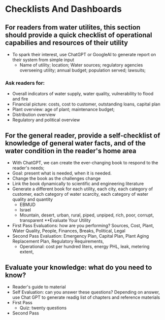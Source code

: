 # Checklists And Dashboards
## For readers from water utilites, this section should provide a quick checklist of operational capabilies and resources of their utility
- To spark their interest, use ChatGPT or GoogleAI to generate report on their system from simple input
  - Name of utility; location; Water sources; regulatory agencies overseeing utility; annual budget; population served; lawsuits; 
### Ask readers for: 
- Overall indicators of water supply, water quality, vulnerability to flood and fire
- Financial picture: costs, cost to customer, outstanding loans, capital plan
- Plant overview: age of plant; maintenance budget;
- Distribution overview
- Regulatory and political overview
## For the general reader, provide a self-checklist of knowledge of general water facts, and of the water condition in the reader's home area
- With ChatGPT, we can create the ever-changing book to respond to the reader's needs; 
- Goal: present what is needed, when it is needed.
- Change the book as the challenges change
- Link the book dynamically to scientific and engineering literature
- Generate a different book for each utility, each city, each category of customer, each category of water scarcity, each category of water quality and quantity
    - EBMUD
    - Israel
    - Mountain, desert, urban, rural, piped, unpiped, rich, poor, corrupt, transparent
**Evaluate Your Utility
- First Pass Evaluations: how are you performing? Sources, Cost, Plant, Water Quality, People, Finances, Breaks, Political, Legal
- Second Pass Evaluation: Emergency Plan, Capital Plan, Plant Aging Replacement Plan, Regulatory Requirements, 
  - Operational: cost per hundred liters, energy PHL, leak, metering extent, 
## Evaluate your knowledge: what do you need to know?
- Reader's guide to material
- Self Evaluation: can you answer these questions? Depending on answer, use Chat GPT to generate readig list of chapters and reference materials
- First Pass
  - Quiz: twenty questions
- Second Pass